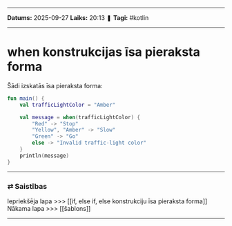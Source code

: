 ___

**Datums:** 2025-09-27
**Laiks:** 20:13
❚ **Tagi:** #kotlin 

---
# when konstrukcijas īsa pieraksta forma

Šādi izskatās īsa pieraksta forma:

```kotlin
fun main() {
    val trafficLightColor = "Amber"

    val message = when(trafficLightColor) {
        "Red" -> "Stop"
        "Yellow", "Amber" -> "Slow"
        "Green" -> "Go"
        else -> "Invalid traffic-light color"
    }
    println(message)
}
```

---
### ⇄ Saistības

Iepriekšēja lapa >>> [[if, else if, else konstrukciju īsa pieraksta forma]]
Nākama lapa >>> [[šablons]]

---